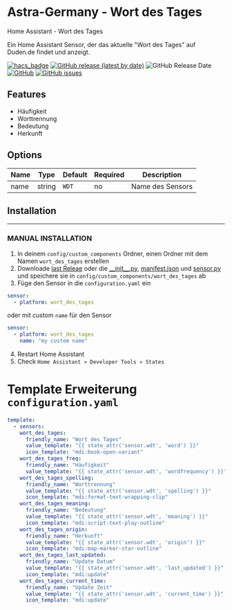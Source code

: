 # Astra-Germany - Wort des Tages
 Home Assistant - Wort des Tages

Ein Home Assistant Sensor, der das aktuelle "Wort des Tages" auf Duden.de findet und anzeigt.

[![hacs_badge](https://img.shields.io/badge/HACS-Default-orange.svg)](https://github.com/custom-components/hacs)
[![GitHub release (latest by date)](https://img.shields.io/github/v/release/Ludy87/astra_germany_wort_des_tages)](https://github.com/Ludy87/astra_germany_wort_des_tages/releases)
![GitHub Release Date](https://img.shields.io/github/release-date/Ludy87/astra_germany_wort_des_tages)
[![GitHub](https://img.shields.io/github/license/Ludy87/astra_germany_wort_des_tages)](LICENSE)
[![GitHub issues](https://img.shields.io/github/issues/Ludy87/astra_germany_wort_des_tages)](https://github.com/Ludy87/astra_germany_wort_des_tages/issues)

## Features
  - Häufigkeit
  - Worttrennung
  - Bedeutung
  - Herkunft

## Options

| Name | Type | Default | Required | Description
| ---- | ---- | ------- | -------- | -----------
| name | string | `WDT` | no | Name des Sensors

## Installation

---

### MANUAL INSTALLATION

1. In deinem `config/custom_components` Ordner, einen Ordner mit dem Namen `wort_des_tages` erstellen
2. Downloade [last Releae](https://github.com/Ludy87/astra_germany_wort_des_tages/releases) oder die [\_\_init\_\_.py](https://raw.githubusercontent.com/Ludy87/astra_germany_wort_des_tages/main/custom_components/astra_germany_wort_des_tages/__init__.py), [manifest.json](https://raw.githubusercontent.com/Ludy87/astra_germany_wort_des_tages/main/custom_components/astra_germany_wort_des_tages/manifest.json) und [sensor.py](https://raw.githubusercontent.com/Ludy87/astra_germany_wort_des_tages/main/custom_components/astra_germany_wort_des_tages/sensor.py) und speichere sie in `config/custom_components/wort_des_tages` ab
3. Füge den Sensor in die `configuration.yaml` ein
```yaml
sensor:
  - platform: wort_des_tages
```
oder mit custom `name` für den Sensor
```yaml
sensor:
  - platform: wort_des_tages
    name: "my custom name"
```
4. Restart Home Assistant
5. Check `Home Assistant » Developer Tools » States`

# Template Erweiterung `configuration.yaml`

```yaml
template:
  - sensors:
    wort_des_tages:
      friendly_name: "Wort des Tages"
      value_template: "{{ state_attr('sensor.wdt', 'word') }}"
      icon_template: "mdi:book-open-variant"
    wort_des_tages_freq:
      friendly_name: "Häufigkeit"
      value_template: "{{ state_attr('sensor.wdt', 'wordfrequency') }}"
    wort_des_tages_spelling:
      friendly_name: "Worttrennung"
      value_template: "{{ state_attr('sensor.wdt', 'spelling') }}"
      icon_template: "mdi:format-text-wrapping-clip"
    wort_des_tages_meaning:
      friendly_name: "Bedeutung"
      value_template: "{{ state_attr('sensor.wdt', 'meaning') }}"
      icon_template: "mdi:script-text-play-outline"
    wort_des_tages_origin:
      friendly_name: "Herkunft"
      value_template: "{{ state_attr('sensor.wdt', 'origin') }}"
      icon_template: "mdi:map-marker-star-outline"
    wort_des_tages_last_updated:
      friendly_name: "Update Datum"
      value_template: "{{ state_attr('sensor.wdt', 'last_updated') }}"
      icon_template: "mdi:update"
    wort_des_tages_current_time:
      friendly_name: "Update Zeit"
      value_template: "{{ state_attr('sensor.wdt', 'current_time') }}"
      icon_template: "mdi:update"
```